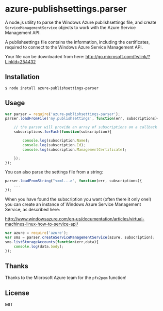 # azure-publishsettings.parser

A node.js utility to parse the Windows Azure publishsettings file, and create `ServiceManagementService` objects to work with the Azure Service Management API.

A publishsettings file contains the information, including the certificates, required to connect to the Windows Azure Service Management API.

Your file can be downloaded from here: http://go.microsoft.com/fwlink/?LinkId=254432

## Installation

```
$ node install azure-publishsettings-parser
```

## Usage

```js
var parser = require('azure-publishsettings-parser');
parser.loadFromFile('my.publishsettings', function(err, subscriptions){

	// the parser will provide an array of subscriptions on a callback
	subscriptions.forEach(function(subscription){

		console.log(subscription.Name);
		console.log(subscription.Id);
		console.log(subscription.ManagementCertificate);

	});
});
```

You can also parse the settings file from a string:

```js
parser.loadFromString("<xml...>", function(err, subscriptions){
	...
});
```
When you have found the subscription you want (often there it only one!) you can create an instance of Windows Azure Service Management Service, as described here: 

http://www.windowsazure.com/en-us/documentation/articles/virtual-machines-linux-how-to-service-api/

```js
var azure = require('azure');
var sms = parser.createServiceManagementService(azure, subscription);
sms.listStorageAccounts(function(err,data){
	console.log(data.body);
});
```

## Thanks

Thanks to the Microsoft Azure team for the `pfx2pem` function!

## License 

MIT